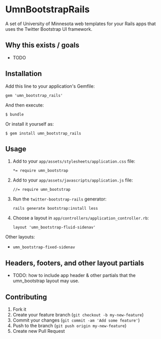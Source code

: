 # UmnBootstrapRails

A set of University of Minnesota web templates for your Rails apps that uses the Twitter Bootstrap UI framework.

## Why this exists / goals

- TODO

## Installation

Add this line to your application's Gemfile:

    gem 'umn_bootstrap_rails'

And then execute:

    $ bundle

Or install it yourself as:

    $ gem install umn_bootstrap_rails

## Usage

1. Add to your `app/assets/stylesheets/application.css` file:

    ```
    *= require umn_bootstrap
    ```

2. Add to your `app/assets/javascripts/application.js` file:

    ```
    //= require umn_bootstrap
    ```

3. Run the `twitter-bootstrap-rails` generator:

    ```
    rails generate bootstrap:install less
    ```

4. Choose a layout in `app/controllers/application_controller.rb`:

    ```
    layout 'umn_bootstrap-fluid-sidenav'
    ```

Other layouts:

- `umn_bootstrap-fixed-sidenav`

## Headers, footers, and other layout partials

- TODO: how to include app header & other partials that the
  umn_bootstrap layout may use.

## Contributing

1. Fork it
2. Create your feature branch (`git checkout -b my-new-feature`)
3. Commit your changes (`git commit -am 'Add some feature'`)
4. Push to the branch (`git push origin my-new-feature`)
5. Create new Pull Request
